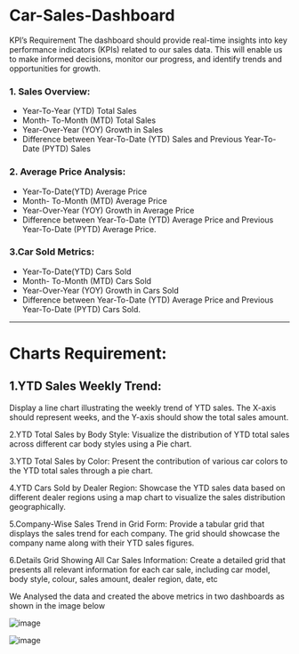 # Car-Sales-Dashboard

KPI’s Requirement
The dashboard should provide real-time insights into key performance indicators (KPIs) related to our sales data. This will enable us to make informed decisions, monitor our progress, and identify trends and opportunities for growth.

### 1. Sales Overview:
 - Year-To-Year (YTD) Total Sales
 - Month- To-Month (MTD) Total Sales
 - Year-Over-Year (YOY) Growth in Sales
 - Difference between Year-To-Date (YTD) Sales and Previous Year-To-Date (PYTD) Sales

### 2. Average Price Analysis:
 - Year-To-Date(YTD) Average Price
 - Month- To-Month (MTD) Average Price
 - Year-Over-Year (YOY) Growth in Average Price
 - Difference between Year-To-Date (YTD) Average Price and Previous Year-To-Date (PYTD) Average Price.

### 3.Car Sold Metrics:
 - Year-To-Date(YTD) Cars Sold
 - Month- To-Month (MTD) Cars Sold
 - Year-Over-Year (YOY) Growth in Cars Sold
 - Difference between Year-To-Date (YTD) Average Price and Previous Year-To-Date (PYTD) Cars Sold.

---

# Charts Requirement:

## **1.YTD Sales Weekly Trend**: ## 
Display a line chart illustrating the weekly trend of YTD sales. The X-axis should represent weeks, and the Y-axis should show the total sales amount.

2.YTD Total Sales by Body Style: Visualize the distribution of YTD total sales across different car body styles using a Pie chart.

3.YTD Total Sales by Color: Present the contribution of various car colors to the YTD total sales through a pie chart.

4.YTD Cars Sold by Dealer Region: Showcase the YTD sales data based on different dealer regions using a map chart to visualize the sales distribution geographically.

5.Company-Wise Sales Trend in Grid Form: Provide a tabular grid that displays the sales trend for each company. The grid should showcase the company name along with their YTD sales figures.

6.Details Grid Showing All Car Sales Information: Create a detailed grid that presents all relevant information for each car sale, including car model, body style, colour, sales amount, dealer region, date, etc

We Analysed the data and created the above metrics in two dashboards as shown in the image below

![image](https://github.com/user-attachments/assets/5b6222b6-5e6b-4932-b84a-ced9603b03d9)

![image](https://github.com/user-attachments/assets/ed19b7c8-80a4-4553-819e-c0eabdf34847)
